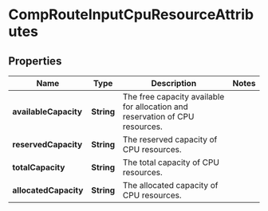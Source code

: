 
# CompRouteInputCpuResourceAttributes

## Properties
Name | Type | Description | Notes
------------ | ------------- | ------------- | -------------
**availableCapacity** | **String** | The free capacity available for allocation and reservation of CPU resources. | 
**reservedCapacity** | **String** | The reserved capacity of   CPU resources. | 
**totalCapacity** | **String** | The total capacity of CPU resources. | 
**allocatedCapacity** | **String** | The allocated capacity of CPU resources. | 



